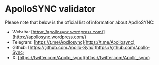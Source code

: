 # ApolloSYNC validator

Please note that below is the official list of information about ApolloSYNC:

- Website: [https://apollosync.wordpress.com/](https://apollosync.wordpress.com/)
- Telegram: [https://t.me/Apollosync](https://t.me/Apollosync)
- Github: [https://github.com/Apollo-Sync](https://github.com/Apollo-Sync)
- X: [https://twitter.com/Apollo_sync](https://twitter.com/Apollo_sync)

